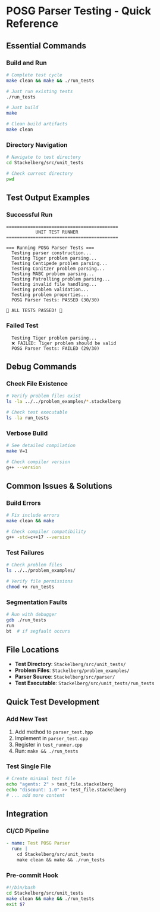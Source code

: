 # POSG Parser Testing - Quick Reference

## Essential Commands

### Build and Run
```bash
# Complete test cycle
make clean && make && ./run_tests

# Just run existing tests
./run_tests

# Just build
make

# Clean build artifacts
make clean
```

### Directory Navigation
```bash
# Navigate to test directory
cd Stackelberg/src/unit_tests

# Check current directory
pwd
```

## Test Output Examples

### Successful Run
```
==========================================
           UNIT TEST RUNNER
==========================================

=== Running POSG Parser Tests ===
  Testing parser construction...
  Testing Tiger problem parsing...
  Testing Centipede problem parsing...
  Testing Conitzer problem parsing...
  Testing MABC problem parsing...
  Testing Patrolling problem parsing...
  Testing invalid file handling...
  Testing problem validation...
  Testing problem properties...
  POSG Parser Tests: PASSED (30/30)

🎉 ALL TESTS PASSED! 🎉
```

### Failed Test
```
  Testing Tiger problem parsing...
  ❌ FAILED: Tiger problem should be valid
  POSG Parser Tests: FAILED (29/30)
```

## Debug Commands

### Check File Existence
```bash
# Verify problem files exist
ls -la ../../problem_examples/*.stackelberg

# Check test executable
ls -la run_tests
```

### Verbose Build
```bash
# See detailed compilation
make V=1

# Check compiler version
g++ --version
```

## Common Issues & Solutions

### Build Errors
```bash
# Fix include errors
make clean && make

# Check compiler compatibility
g++ -std=c++17 --version
```

### Test Failures
```bash
# Check problem files
ls ../../problem_examples/

# Verify file permissions
chmod +x run_tests
```

### Segmentation Faults
```bash
# Run with debugger
gdb ./run_tests
run
bt  # if segfault occurs
```

## File Locations

- **Test Directory**: `Stackelberg/src/unit_tests/`
- **Problem Files**: `Stackelberg/problem_examples/`
- **Parser Source**: `Stackelberg/src/parser/`
- **Test Executable**: `Stackelberg/src/unit_tests/run_tests`

## Quick Test Development

### Add New Test
1. Add method to `parser_test.hpp`
2. Implement in `parser_test.cpp`
3. Register in `test_runner.cpp`
4. Run: `make && ./run_tests`

### Test Single File
```bash
# Create minimal test file
echo "agents: 2" > test_file.stackelberg
echo "discount: 1.0" >> test_file.stackelberg
# ... add more content
```

## Integration

### CI/CD Pipeline
```yaml
- name: Test POSG Parser
  run: |
    cd Stackelberg/src/unit_tests
    make clean && make && ./run_tests
```

### Pre-commit Hook
```bash
#!/bin/bash
cd Stackelberg/src/unit_tests
make clean && make && ./run_tests
exit $?
``` 
